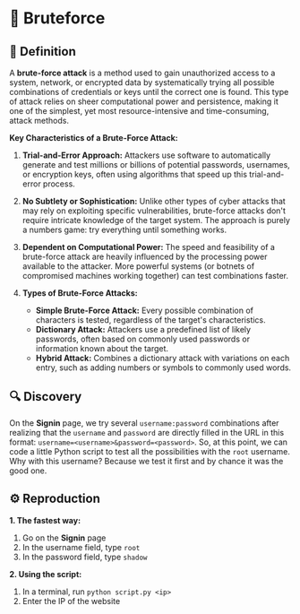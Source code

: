 # 💪 Bruteforce

## 📖 Definition

A **brute-force attack** is a method used to gain unauthorized access to a system, network, or encrypted data by systematically trying all possible combinations of credentials or keys until the correct one is found. This type of attack relies on sheer computational power and persistence, making it one of the simplest, yet most resource-intensive and time-consuming, attack methods.

**Key Characteristics of a Brute-Force Attack:**

1. **Trial-and-Error Approach:** Attackers use software to automatically generate and test millions or billions of potential passwords, usernames, or encryption keys, often using algorithms that speed up this trial-and-error process.

2. **No Subtlety or Sophistication:** Unlike other types of cyber attacks that may rely on exploiting specific vulnerabilities, brute-force attacks don't require intricate knowledge of the target system. The approach is purely a numbers game: try everything until something works.

3. **Dependent on Computational Power:** The speed and feasibility of a brute-force attack are heavily influenced by the processing power available to the attacker. More powerful systems (or botnets of compromised machines working together) can test combinations faster.

4. **Types of Brute-Force Attacks:**

	- **Simple Brute-Force Attack:** Every possible combination of characters is tested, regardless of the target's characteristics.
	- **Dictionary Attack:** Attackers use a predefined list of likely passwords, often based on commonly used passwords or information known about the target.
	- **Hybrid Attack:** Combines a dictionary attack with variations on each entry, such as adding numbers or symbols to commonly used words.

## 🔍 Discovery

On the **Signin** page, we try several `username:password` combinations after realizing that the `username` and `password` are directly filled in the URL in this format: `username=<username>&password=<password>`.
So, at this point, we can code a little Python script to test all the possibilities with the `root` username. Why with this username? Because we test it first and by chance it was the good one.

## ⚙️ Reproduction

**1. The fastest way:**

1. Go on the **Signin** page
2. In the username field, type `root`
3. In the password field, type `shadow`

**2. Using the script:**

1. In a terminal, run `python script.py <ip>`
2. Enter the IP of the website


